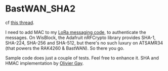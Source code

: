 # BastWAN_SHA2

cf [this thread](https://twitter.com/Kongduino/status/1402420169826127872).

I need to add MAC to my [LoRa messaging code](https://github.com/Kongduino/BastWAN_Minimal_LoRa), to authenticate the messages. On WisBlock, the Adafruit nRFCrypto library provides SHA-1, SHA-224, SHA-256 and SHA-512, but there's no such luxury on ATSAMR34 (that powers the RAK4260 & BastWAN). So there you go.

Sample code does just a couple of tests. Feel free to enhance it. SHA and HMAC implementation by [Olivier Gay](https://github.com/ogay/hmac/).